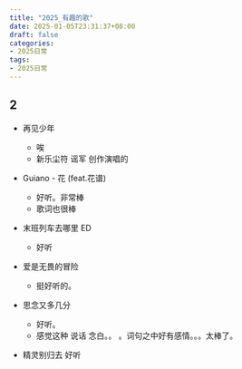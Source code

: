 ```yaml
---
title: "2025_有趣的歌"
date: 2025-01-05T23:31:37+08:00
draft: false
categories:
- 2025日常
tags:
- 2025日常
---
```


## 2

- 再见少年
	- 唉
	- 新乐尘符  谣军 创作演唱的

- Guiano - 花 (feat.花谱)
	- 好听。非常棒
	- 歌词也很棒

-  末班列车去哪里 ED
	- 好听


-  爱是无畏的冒险
	- 挺好听的。

- 思念又多几分
	- 好听。
	- 感觉这种 说话 念白。。 。词句之中好有感情。。。太棒了。

- 精灵别归去
	好听



